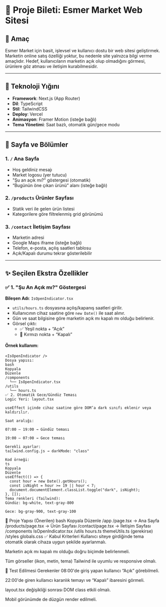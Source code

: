 # 🛒 Proje Bileti: Esmer Market Web Sitesi

## 🎯 Amaç

Esmer Market için basit, işlevsel ve kullanıcı dostu bir web sitesi geliştirmek. Marketin online satış özelliği yoktur, bu nedenle site yalnızca bilgi verme amaçlıdır. Hedef, kullanıcıların marketin açık olup olmadığını görmesi, ürünlere göz atması ve iletişim kurabilmesidir.

---

## 🧱 Teknoloji Yığını

- **Framework**: Next.js (App Router)
- **Dil**: TypeScript
- **Stil**: TailwindCSS
- **Deploy**: Vercel
- **Animasyon**: Framer Motion (isteğe bağlı)
- **Tema Yönetimi**: Saat bazlı, otomatik gün/gece modu

---

## 🧩 Sayfa ve Bölümler

### 1. `/` Ana Sayfa
- Hoş geldiniz mesajı
- Market logosu (yer tutucu)
- "Şu an açık mı?" göstergesi (otomatik)
- “Bugünün öne çıkan ürünü” alanı (isteğe bağlı)

### 2. `/products` Ürünler Sayfası
- Statik veri ile gelen ürün listesi
- Kategorilere göre filtrelenmiş grid görünümü

### 3. `/contact` İletişim Sayfası
- Marketin adresi
- Google Maps iframe (isteğe bağlı)
- Telefon, e-posta, açılış saatleri tablosu
- Açık/Kapalı durumu tekrar gösterilebilir

---

## ✨ Seçilen Ekstra Özellikler

### ✅ 1. "Şu An Açık mı?" Göstergesi

**Bileşen Adı**: `IsOpenIndicator.tsx`

- `utils/hours.ts` dosyasına açılış/kapanış saatleri girilir.
- Kullanıcının cihaz saatine göre `new Date()` ile saat alınır.
- Gün ve saat bilgisine göre marketin açık mı kapalı mı olduğu belirlenir.
- Görsel çıktı:
  - ✅ Yeşil nokta + “Açık”
  - 🔴 Kırmızı nokta + “Kapalı”

#### Örnek kullanım:
```tsx
<IsOpenIndicator />
Dosya yapısı:
bash
Kopyala
Düzenle
/components
  └── IsOpenIndicator.tsx
/utils
  └── hours.ts
✅ 2. Otomatik Gece/Gündüz Teması
Logic Yeri: layout.tsx

useEffect içinde cihaz saatine göre DOM’a dark sınıfı eklenir veya kaldırılır.

Saat aralığı:

07:00 – 19:00 → Gündüz teması

19:00 – 07:00 → Gece teması

Gerekli ayarlar:
tailwind.config.js → darkMode: "class"

Kod örneği:
ts
Kopyala
Düzenle
useEffect(() => {
  const hour = new Date().getHours();
  const isNight = hour >= 19 || hour < 7;
  document.documentElement.classList.toggle("dark", isNight);
}, []);
Tema renkleri (Tailwind):
Gündüz: bg-white, text-gray-800

Gece: bg-gray-900, text-gray-100

```

📁 Proje Yapısı (Önerilen)
bash
Kopyala
Düzenle
/app
  /page.tsx            → Ana Sayfa
  /products/page.tsx   → Ürün Sayfası
  /contact/page.tsx    → İletişim Sayfası
/components
  IsOpenIndicator.tsx
/utils
  hours.ts
  themeUtils.ts        (gerekirse)
/styles
  globals.css
✅ Kabul Kriterleri
Kullanıcı siteye girdiğinde tema otomatik olarak cihaza uygun şekilde ayarlanmalı.

Marketin açık mı kapalı mı olduğu doğru biçimde belirlenmeli.

Tüm görseller (ikon, metin, tema) Tailwind ile uyumlu ve responsive olmalı.

🧪 Test Edilmesi Gerekenler
08:00'de giriş yapan kullanıcı “Açık” görebilmeli.

22:00'de giren kullanıcı karanlık temayı ve “Kapalı” ibaresini görmeli.

layout.tsx değişikliği sonrası DOM class etkili olmalı.

Mobil görünümde de düzgün render edilmeli.
